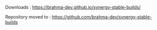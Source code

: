 Downloads : https://brahma-dev.github.io/synergy-stable-builds/

Repository moved to : https://github.com/brahma-dev/synergy-stable-builds
